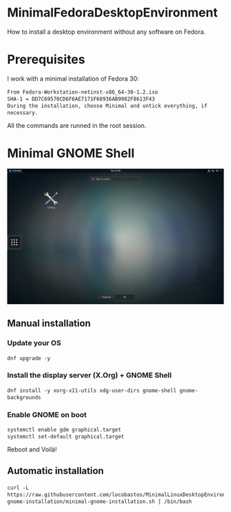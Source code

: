 # MinimalFedoraDesktopEnvironment
How to install a desktop environment without any software on Fedora.

# Prerequisites
I work with a minimal installation of Fedora 30:
```
From Fedora-Workstation-netinst-x86_64-30-1.2.iso
SHA-1 = DD7C69570CD6F6AE7171F68936AB9982F8613F43
During the installation, choose Minimal and untick everything, if necessary.
```
All the commands are runned in the root session.

# Minimal GNOME Shell
![List of all applications](minimal-gnome-installation/minimal-gnome-installation.png)

## Manual installation

### Update your OS
```
dnf upgrade -y
```

### Install the display server (X.Org) + GNOME Shell
```
dnf install -y xorg-x11-utils xdg-user-dirs gnome-shell gnome-backgrounds
```

### Enable GNOME on boot
```
systemctl enable gdm graphical.target
systemctl set-default graphical.target
```

Reboot and Voilà!

## Automatic installation
```
curl -L https://raw.githubusercontent.com/locobastos/MinimalLinuxDesktopEnvironment/master/minimal-gnome-installation/minimal-gnome-installation.sh | /bin/bash
```
